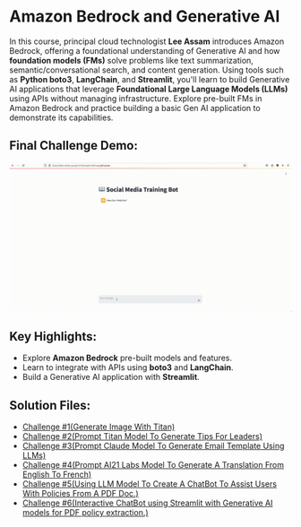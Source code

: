 # Amazon Bedrock and Generative AI

In this course, principal cloud technologist **Lee Assam** introduces Amazon Bedrock, offering a foundational understanding of Generative AI and how **foundation models (FMs)** solve problems like text summarization, semantic/conversational search, and content generation. Using tools such as **Python boto3**, **LangChain**, and **Streamlit**, you'll learn to build Generative AI applications that leverage **Foundational Large Language Models (LLMs)** using APIs without managing infrastructure. Explore pre-built FMs in Amazon Bedrock and practice building a basic Gen AI application to demonstrate its capabilities.

## Final Challenge Demo:
![Amazon Bedrock Demo](/toGifTrainingBotGPT(1).gif)

## Key Highlights:
- Explore **Amazon Bedrock** pre-built models and features.
- Learn to integrate with APIs using **boto3** and **LangChain**.
- Build a Generative AI application with **Streamlit**.

## Solution Files:
- [Challenge #1(Generate Image With Titan)](/Challenge1Sol.png)
- [Challenge #2(Prompt Titan Model To Generate Tips For Leaders)](/Challenge2_02_03b)
- [Challenge #3(Prompt Claude Model To Generate Email Template Using LLMs)](/Challenge3_02_05b)
- [Challenge #4(Prompt AI21 Labs Model To Generate A Translation From English To French)](/Challenge4_02_06)
- [Challenge #5(Using LLM Model To Create A ChatBot To Assist Users With Policies From A PDF Doc.)](/Challenge5_03_04b)
- [Challenge #6(Interactive ChatBot using Streamlit with Generative AI models for PDF policy extraction.)](/Challenge6_03_06b)

